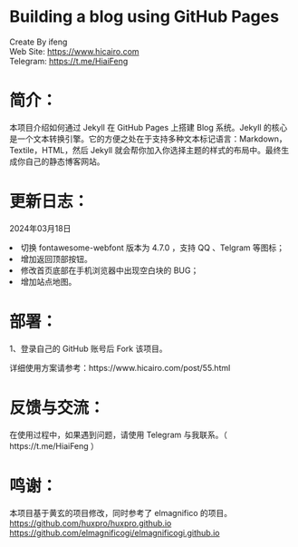 # Building a blog using GitHub Pages
Create By ifeng<br>
Web Site: https://www.hicairo.com <br>
Telegram: https://t.me/HiaiFeng <br>

# 简介：
本项目介绍如何通过 Jekyll 在 GitHub Pages 上搭建 Blog 系统。Jekyll 的核心是一个文本转换引擎。它的方便之处在于支持多种文本标记语言：Markdown，Textile，HTML，然后 Jekyll 就会帮你加入你选择主题的样式的布局中。最终生成你自己的静态博客网站。

# 更新日志：
2024年03月18日<br>
<li>切换 fontawesome-webfont 版本为 4.7.0 ，支持 QQ 、Telgram 等图标；</li>
<li>增加返回顶部按钮。</li>
<li>修改首页底部在手机浏览器中出现空白块的 BUG；</li>
<li>增加站点地图。</li>

# 部署：
<p>1、登录自己的 GitHub 账号后 Fork 该项目。</p>
<p>详细使用方案请参考：https://www.hicairo.com/post/55.html</p>

# 反馈与交流：
<p>在使用过程中，如果遇到问题，请使用 Telegram 与我联系。（ https://t.me/HiaiFeng ）</p>

# 鸣谢：
本项目基于黄玄的项目修改，同时参考了 elmagnifico 的项目。<br>
https://github.com/huxpro/huxpro.github.io<br>
https://github.com/elmagnificogi/elmagnificogi.github.io

